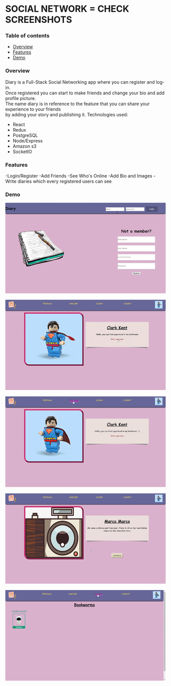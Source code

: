 # SOCIAL NETWORK = CHECK SCREENSHOTS

### Table of contents

*   [Overview](#overview)
*   [Features](#features)
*   [Demo](#demo)

### Overview

Diary is a Full-Stack Social Networking app where you can register and log-in. <br/>
Once registered you can start to make friends and change your bio and add profile picture.<br/>
The name diary is in reference to the feature that you can share your experience to your friends<br/>
by adding your story and publishing it.
Technologies used:
*   React
*   Redux
*   PostgreSQL
*   Node/Express
*   Amazon s3
*   SocketIO

### Features

-Login/Register
-Add Friends
-See Who's Online
-Add Bio and Images
-Write diaries which every registered users can see

### Demo
<p align="center">
<img src="gifs/social1.gif"/>
<br/>
<br/>
<img src="gifs/social2.gif"/>
<br/>
<br/>
<img src="gifs/social3.gif"/>
<br/>
<br/>
<img src="gifs/social4.gif"/>
<br/>
<br/>
<img src="gifs/social5.gif"/>
</p>
